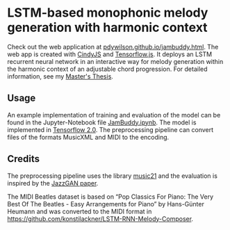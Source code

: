 # LSTM-based monophonic melody generation with harmonic context

Check out the web application at [pdywilson.github.io\/jambuddy.html](https://pdywilson.github.io/jambuddy.html). The web app is created with [CindyJS](https://cindyjs.org/) and [Tensorflow.js](https://www.tensorflow.org/js). It deploys an LSTM recurrent neural network in an interactive way for melody generation within the harmonic context of an adjustable chord progression. For detailed information, see my [Master's Thesis](https://github.com/pdywilson/jambuddy/blob/master/Machine_Learning_Based_Realtime_Melody_Response_Generation_final.pdf).

## Usage

An example implementation of training and evaluation of the model can be found in the Jupyter-Notebook file [JamBuddy.ipynb](https://github.com/pdywilson/jambuddy/blob/master/JamBuddy.ipynb). 
The model is implemented in [Tensorflow 2.0](https://www.tensorflow.org/guide/keras). The preprocessing pipeline can convert files of the formats MusicXML and MIDI to the encoding.


## Credits

The preprocessing pipeline uses the library [music21](https://web.mit.edu/music21/) and the evaluation is inspired by the [JazzGAN paper](https://www.researchgate.net/publication/327043643_JazzGAN_Improvising_with_Generative_Adversarial_Networks).

The MIDI Beatles dataset is based on “Pop Classics For Piano: The Very Best Of The Beatles - Easy Arrangements for Piano” by Hans-Günter Heumann and was converted to the MIDI format in https://github.com/konstilackner/LSTM-RNN-Melody-Composer.
